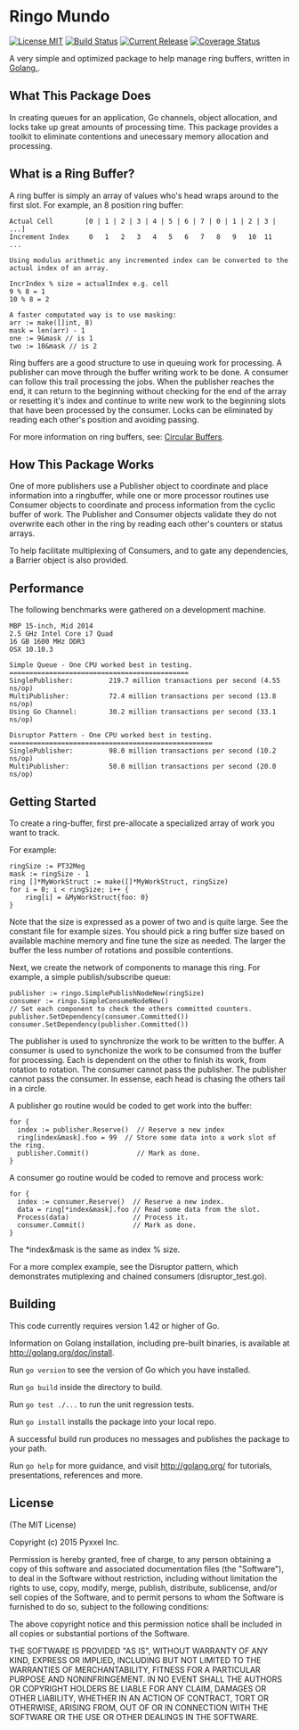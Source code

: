 # Ringo Mundo
[![License MIT](https://img.shields.io/npm/l/express.svg)](http://opensource.org/licenses/MIT)
[![Build Status](https://travis-ci.org/composer22/ringo-mundo.svg?branch=master)](http://travis-ci.org/composer22/ringo-mundo)
[![Current Release](https://img.shields.io/badge/release-v0.1.0-brightgreen.svg)](https://github.com/composer22/chattypantz/releases/tag/v0.1.0)
[![Coverage Status](https://coveralls.io/repos/composer22/ringo-mundo/badge.svg?branch=master)](https://coveralls.io/r/composer22/ringo-mundo?branch=master)

A very simple and optimized package to help manage ring buffers, written in [Golang.](http://golang.org).

## What This Package Does

In creating queues for an application, Go channels, object allocation, and locks take up great amounts of processing time. This package provides a toolkit to eliminate contentions and unecessary memory allocation and processing.

## What is a Ring Buffer?

A ring buffer is simply an array of values who's head wraps around to the first slot.  For example, an 8 position ring buffer:
```
Actual Cell        [0 | 1 | 2 | 3 | 4 | 5 | 6 | 7 | 0 | 1 | 2 | 3 | ...]
Increment Index     0   1   2   3   4   5   6   7   8   9   10  11  ...

Using modulus arithmetic any incremented index can be converted to the actual index of an array.

IncrIndex % size = actualIndex e.g. cell
9 % 8 = 1
10 % 8 = 2

A faster computated way is to use masking:
arr := make([]int, 8)
mask = len(arr) - 1
one := 9&mask // is 1
two := 10&mask // is 2
```
Ring buffers are a good structure to use in queuing work for processing. A publisher can move through the buffer writing work to be done.  A consumer can follow this trail processing the jobs. When the publisher reaches the end, it can return to the beginning without checking for the end of the array or resetting it's index and continue to write new work to the beginning slots that have been processed by the consumer. Locks can be eliminated by reading each other's position and avoiding passing.

For more information on ring buffers, see: [Circular Buffers](http://en.wikipedia.org/wiki/Circular_buffer).

## How This Package Works

One of more publishers use a Publisher object to coordinate and place information into a ringbuffer, while one or more processor routines use Consumer objects to coordinate and process information from the cyclic buffer of work. The Publisher and Consumer objects validate they do not overwrite each other in the ring by reading each other's counters or status arrays.

To help facilitate multiplexing of Consumers, and to gate any dependencies, a Barrier object is also provided.

## Performance

The following benchmarks were gathered on a development machine.
```
MBP 15-inch, Mid 2014
2.5 GHz Intel Core i7 Quad
16 GB 1600 MHz DDR3
OSX 10.10.3

Simple Queue - One CPU worked best in testing.
=============================================
SinglePublisher:         219.7 million transactions per second (4.55 ns/op)
MultiPublisher:          72.4 million transactions per second (13.8 ns/op)
Using Go Channel:        30.2 million transactions per second (33.1 ns/op)

Disruptor Pattern - One CPU worked best in testing.
===================================================
SinglePublisher:         98.0 million transactions per second (10.2 ns/op)
MultiPublisher:          50.0 million transactions per second (20.0 ns/op)
```
## Getting Started

To create a ring-buffer, first pre-allocate a specialized array of work you want to track.

For example:
```
ringSize := PT32Meg
mask := ringSize - 1
ring []*MyWorkStruct := make([]*MyWorkStruct, ringSize)
for i = 0; i < ringSize; i++ {
	ring[i] = &MyWorkStruct{foo: 0}
}
```
Note that the size is expressed as a power of two and is quite large. See the constant file for example sizes. You should pick a ring buffer size based on available machine memory and fine tune the size as needed.  The larger the buffer the less number of rotations and possible contentions.

Next, we create the network of components to manage this ring. For example, a simple publish/subscribe queue:
```
publisher := ringo.SimplePublishNodeNew(ringSize)
consumer := ringo.SimpleConsumeNodeNew()
// Set each component to check the others committed counters.
publisher.SetDependency(consumer.Committed())
consumer.SetDependency(publisher.Committed())
```

The publisher is used to synchronize the work to be written to the buffer.
A consumer is used to synchonize the work to be consumed from the buffer for processing.
Each is dependent on the other to finish its work, from rotation to rotation.  The consumer cannot pass the publisher.  The publisher cannot pass the consumer. In essense, each head is chasing the others tail in a circle.

A publisher go routine would be coded to get work into the buffer:
```
for {
  index := publisher.Reserve()  // Reserve a new index
  ring[index&mask].foo = 99  // Store some data into a work slot of the ring.
  publisher.Commit()            // Mark as done.
}
```
A consumer go routine would be coded to remove and process work:
```
for {
  index := consumer.Reserve()  // Reserve a new index.
  data = ring[*index&mask].foo // Read some data from the slot.
  Process(data)                // Process it.
  consumer.Commit()            // Mark as done.
}

```
The *index&mask is the same as index % size.

For a more complex example, see the Disruptor pattern, which demonstrates mutiplexing and chained consumers (disruptor_test.go).

## Building

This code currently requires version 1.42 or higher of Go.

Information on Golang installation, including pre-built binaries, is available at
<http://golang.org/doc/install>.

Run `go version` to see the version of Go which you have installed.

Run `go build` inside the directory to build.

Run `go test ./...` to run the unit regression tests.

Run `go install` installs the package into your local repo.

A successful build run produces no messages and publishes the package to your path.

Run `go help` for more guidance, and visit <http://golang.org/> for tutorials, presentations, references and more.

## License

(The MIT License)

Copyright (c) 2015 Pyxxel Inc.

Permission is hereby granted, free of charge, to any person obtaining a copy
of this software and associated documentation files (the "Software"), to
deal in the Software without restriction, including without limitation the
rights to use, copy, modify, merge, publish, distribute, sublicense, and/or
sell copies of the Software, and to permit persons to whom the Software is
furnished to do so, subject to the following conditions:

The above copyright notice and this permission notice shall be included in
all copies or substantial portions of the Software.

THE SOFTWARE IS PROVIDED "AS IS", WITHOUT WARRANTY OF ANY KIND, EXPRESS OR
IMPLIED, INCLUDING BUT NOT LIMITED TO THE WARRANTIES OF MERCHANTABILITY,
FITNESS FOR A PARTICULAR PURPOSE AND NONINFRINGEMENT. IN NO EVENT SHALL THE
AUTHORS OR COPYRIGHT HOLDERS BE LIABLE FOR ANY CLAIM, DAMAGES OR OTHER
LIABILITY, WHETHER IN AN ACTION OF CONTRACT, TORT OR OTHERWISE, ARISING
FROM, OUT OF OR IN CONNECTION WITH THE SOFTWARE OR THE USE OR OTHER DEALINGS
IN THE SOFTWARE.
